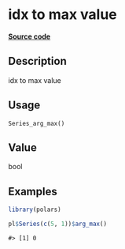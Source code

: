 

# idx to max value

[**Source code**](https://github.com/pola-rs/r-polars/tree/f1aede4d7d7f090c98651365a4120a8232503a4d/R/after-wrappers.R#L20)

## Description

idx to max value

## Usage

<pre><code class='language-R'>Series_arg_max()
</code></pre>

## Value

bool

## Examples

``` r
library(polars)

pl$Series(c(5, 1))$arg_max()
```

    #> [1] 0
